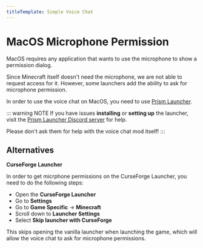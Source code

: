 ```yaml
---
titleTemplate: Simple Voice Chat
---
```


# MacOS Microphone Permission

MacOS requires any application that wants to use the microphone to show a permission dialog.

Since Minecraft itself doesn't need the microphone, we are not able to request access for it.
However, some launchers add the ability to ask for microphone permission.

In order to use the voice chat on MacOS, you need to use [Prism Launcher](https://prismlauncher.org/).

::: warning NOTE
If you have issues **installing** or **setting up** the launcher, visit the [Prism Launcher Discord server](https://discord.gg/prismlauncher) for help.

Please don't ask them for help with the voice chat mod itself!
:::

## Alternatives

**CurseForge Launcher**

In order to get micrphone permissions on the CurseForge Launcher, you need to do the following steps:

- Open the **CurseForge Launcher**
- Go to **Settings**
- Go to **Game Specific** -> **Minecraft**
- Scroll down to **Launcher Settings**
- Select **Skip launcher with CurseForge**

This skips opening the vanilla launcher when launching the game, which will allow the voice chat to ask for microphone permissions.
